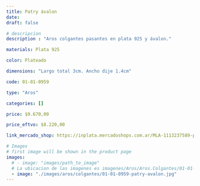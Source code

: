 ```yaml
---
title: Patry ávalon
date: 
draft: false

# descripcion
description : "Aros colgantes pasantes en plata 925 y ávalon."

materials: Plata 925

color: Plateado

dimensions: "Largo total 3cm. Ancho dije 1.4cm"

code: 01-01-0959

type: "Aros"

categories: []

price: $9.670,00

price_eftvo: $8.220,00

link_mercado_shop: https://inplata.mercadoshops.com.ar/MLA-1113237589-patry-ávalon-_JM

# Images
# first image will be shown in the product page
images:
  # - image: "images/path_to_image"
  # La ubicacion de las imagenes es imagenes/Aros/Aros.Colgantes/01-01-0959-patry-avalon
  - image: "./images/aros/colgantes/01-01-0959-patry-avalon.jpg"
---
```

